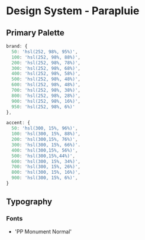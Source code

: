 # Design System - Parapluie

## Primary Palette

```javascript
brand: {
  50: 'hsl(252, 98%, 95%)',
  100: 'hsl(252, 98%, 88%)',
  200: 'hsl(252, 98%, 78%)',
  300: 'hsl(252, 98%, 68%)',
  400: 'hsl(252, 98%, 58%)',
  500: 'hsl(252, 98%, 48%)',
  600: 'hsl(252, 98%, 48%)',
  700: 'hsl(252, 98%, 38%)',
  800: 'hsl(252, 98%, 28%)',
  900: 'hsl(252, 98%, 16%)',
  950: 'hsl(252, 98%, 6%)'
},

accent: {
  50: 'hsl(300, 15%, 96%)',
  100: 'hsl(300, 15%, 88%)',
  200: 'hsl(300,15%, 76%)',
  300: 'hsl(300, 15%, 66%)'.
  400: 'hsl(300,15%, 56%)',
  500: 'hsl(300,15%,44%)',
  600: 'hsl(300, 15%, 34%)',
  700: 'hsl(300, 15%, 26%)',
  800: 'hsl(300, 15%, 16%)',
  900: 'hsl(300, 15%, 6%)',
}
```

## Typography

### Fonts

- 'PP Monument Normal'
